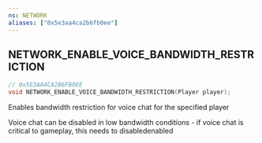 ```yaml
---
ns: NETWORK
aliases: ["0x5e3aa4ca2b6fb0ee"]
---
```

## NETWORK_ENABLE_VOICE_BANDWIDTH_RESTRICTION

```c
// 0x5E3AA4CA2B6FB0EE
void NETWORK_ENABLE_VOICE_BANDWIDTH_RESTRICTION(Player player);
```

Enables bandwidth restriction for voice chat for the specified player

Voice chat can be disabled in low bandwidth conditions - if voice chat is critical to gameplay, this needs to disabledenabled


